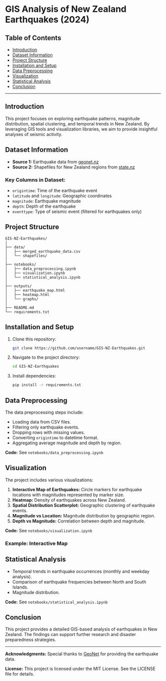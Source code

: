 # GIS Analysis of New Zealand Earthquakes (2024)

## Table of Contents

- [Introduction](#introduction)
- [Dataset Information](#dataset-information)
- [Project Structure](#project-structure)
- [Installation and Setup](#installation-and-setup)
- [Data Preprocessing](#data-preprocessing)
- [Visualization](#visualization)
- [Statistical Analysis](#statistical-analysis)
- [Conclusion](#conclusion)

---

## Introduction

This project focuses on exploring earthquake patterns, magnitude distribution, spatial clustering, and temporal trends in New Zealand. By leveraging GIS tools and visualization libraries, we aim to provide insightful analyses of seismic activity.

## Dataset Information

- **Source 1:** Earthquake data from [geonet.nz](https://www.geonet.org.nz/)
- **Source 2:** Shapefiles for New Zealand regions from [state.nz](https://data.govt.nz/)

### Key Columns in Dataset:

- `origintime`: Time of the earthquake event
- `latitude` and `longitude`: Geographic coordinates
- `magnitude`: Earthquake magnitude
- `depth`: Depth of the earthquake
- `eventtype`: Type of seismic event (filtered for earthquakes only)

## Project Structure

```
GIS-NZ-Earthquakes/
│
├── data/
│   ├── merged_earthquake_data.csv
│   └── shapefiles/
│
├── notebooks/
│   ├── data_preprocessing.ipynb
│   ├── visualization.ipynb
│   └── statistical_analysis.ipynb
│
├── outputs/
│   ├── earthquake_map.html
│   ├── heatmap.html
│   └── graphs/
│
├── README.md
└── requirements.txt
```

## Installation and Setup

1. Clone this repository:
   ```bash
   git clone https://github.com/username/GIS-NZ-Earthquakes.git
   ```
2. Navigate to the project directory:
   ```bash
   cd GIS-NZ-Earthquakes
   ```
3. Install dependencies:
   ```bash
   pip install -r requirements.txt
   ```

## Data Preprocessing

The data preprocessing steps include:

- Loading data from CSV files.
- Filtering only earthquake events.
- Dropping rows with missing values.
- Converting `origintime` to datetime format.
- Aggregating average magnitude and depth by region.

**Code:** See `notebooks/data_preprocessing.ipynb`

## Visualization

The project includes various visualizations:

1. **Interactive Map of Earthquakes:** Circle markers for earthquake locations with magnitudes represented by marker size.
2. **Heatmap:** Density of earthquakes across New Zealand.
3. **Spatial Distribution Scatterplot:** Geographic clustering of earthquake events.
4. **Magnitude vs Location:** Magnitude distribution by geographic region.
5. **Depth vs Magnitude:** Correlation between depth and magnitude.

**Code:** See `notebooks/visualization.ipynb`

### Example: Interactive Map



## Statistical Analysis

- Temporal trends in earthquake occurrences (monthly and weekday analysis).
- Comparison of earthquake frequencies between North and South Islands.
- Magnitude distribution.

**Code:** See `notebooks/statistical_analysis.ipynb`

## Conclusion

This project provides a detailed GIS-based analysis of earthquakes in New Zealand. The findings can support further research and disaster preparedness strategies.

---

**Acknowledgments:**
Special thanks to [GeoNet](https://www.geonet.org.nz/) for providing the earthquake data.

**License:**
This project is licensed under the MIT License. See the LICENSE file for details.

